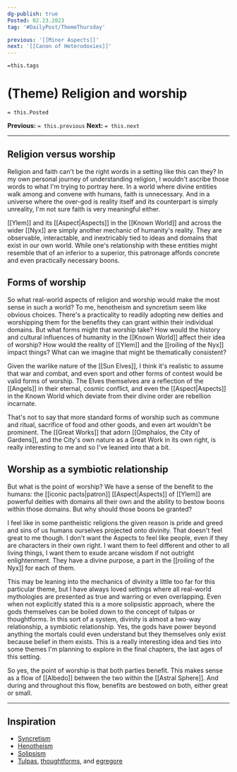 ```yaml
---
dg-publish: true
Posted: 02.23.2023
tag: '#DailyPost/ThemeThursday'

previous: '[[Minor Aspects]]'
next: '[[Canon of Heterodoxies]]'
---
```

`=this.tags`
# (Theme) Religion and worship
`= this.Posted`

**Previous:** `= this.previous`
**Next:** `= this.next`

---

## Religion versus worship

Religion and faith can't be the right words in a setting like this can they? In my own personal journey of understanding religion, I wouldn't ascribe those words to what I'm trying to portray here. In a world where divine entities walk among and convene with humans, faith is unnecessary. And in a universe where the over-god is reality itself and its counterpart is simply unreality, I'm not sure faith is very meaningful either.

[[Ylem]] and its [[Aspect|Aspects]] in the [[Known World]] and across the wider [[Nyx]] are simply another mechanic of humanity's reality. They are observable, interactable, and inextricably tied to ideas and domains that exist in our own world. While one's relationship with these entities might resemble that of an inferior to a superior, this patronage affords concrete and even practically necessary boons.

## Forms of worship

So what real-world aspects of religion and worship would make the most sense in such a world? To me, henotheism and syncretism seem like obvious choices. There's a practicality to readily adopting new deities and worshipping them for the benefits they can grant within their individual domains. But what forms might that worship take? How would the history and cultural influences of humanity in the [[Known World]] affect their idea of worship? How would the reality of [[Ylem]] and the [[roiling of the Nyx]] impact things? What can we imagine that might be thematically consistent?

Given the warlike nature of the [[Sun Elves]], I think it's realistic to assume that war and combat, and even sport and other forms of contest would be valid forms of worship. The Elves themselves are a reflection of the [[Angels]] in their eternal, cosmic conflict, and even the [[Aspect|Aspects]] in the Known World which deviate from their divine order are rebellion incarnate.

That's not to say that more standard forms of worship such as commune and ritual, sacrifice of food and other goods, and even art wouldn't be prominent. The [[Great Works]] that adorn [[Omphalos, the City of Gardens]], and the City's own nature as a Great Work in its own right, is really interesting to me and so I've leaned into that a bit.

## Worship as a symbiotic relationship

But what is the point of worship? We have a sense of the benefit to the humans: the [[iconic pacts|patron]] [[Aspect|Aspects]] of [[Ylem]] are powerful deities with domains all their own and the ability to bestow boons within those domains. But why should those boons be granted?

I feel like in some pantheistic religions the given reason is pride and greed and sins of us humans ourselves projected onto divinity. That doesn't feel great to me though. I don't want the Aspects to feel like people, even if they are characters in their own right. I want them to feel different and other to all living things, I want them to exude arcane wisdom if not outright enlightenment. They have a divine purpose, a part in the [[roiling of the Nyx]] for each of them.

This may be leaning into the mechanics of divinity a little too far for this particular theme, but I have always loved settings where all real-world mythologies are presented as true and warring or even overlapping. Even when not explicitly stated this is a more solipsistic approach, where the gods themselves can be boiled down to the concept of tulpas or thoughtforms. In this sort of a system, divinity is almost a two-way relationship, a symbiotic relationship. Yes, the gods have power beyond anything the mortals could even understand but they themselves only exist because belief in them exists. This is a really interesting idea and ties into some themes I'm planning to explore in the final chapters, the last ages of this setting.

So yes, the point of worship is that both parties benefit. This makes sense as a flow of [[Albedo]] between the two within the [[Astral Sphere]]. And during and throughout this flow, benefits are bestowed on both, either great or small.

---

## Inspiration
- [Syncretism](https://en.wikipedia.org/wiki/Syncretism)
- [Henotheism](https://en.wikipedia.org/wiki/Henotheism)
- [Solipsism](https://en.wikipedia.org/wiki/Solipsism)
- [Tulpas](https://en.wikipedia.org/wiki/Tulpa), [thoughtforms](https://en.wikipedia.org/wiki/Thoughtform), and [egregore](https://en.wikipedia.org/wiki/Egregore)

